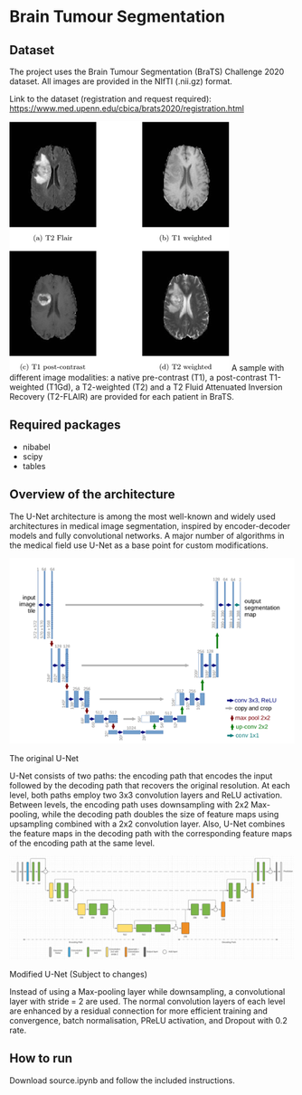 # Brain Tumour Segmentation

## Dataset
The project uses the Brain Tumour Segmentation (BraTS) Challenge 2020 dataset. All images are provided in the NIfTI (.nii.gz) format.

Link to the dataset (registration and request required):
https://www.med.upenn.edu/cbica/brats2020/registration.html 

![Original U-Net architecture](https://github.com/k123cp/Brain-Tumour-Segmentation/blob/main/img/sample.png)
A sample with different image modalities: a native pre-contrast (T1), a post-contrast T1-weighted (T1Gd), a T2-weighted (T2) and a T2 Fluid Attenuated Inversion Recovery (T2-FLAIR) are provided for each patient in BraTS.

## Required packages
<ul>
<li>nibabel </li>
<li>scipy</li>
<li>tables</li>
</ul>

## Overview of the architecture

The U-Net architecture is among the most well-known and widely used architectures in medical image segmentation, inspired by encoder-decoder models and fully convolutional networks. A major number of algorithms in the medical field use U-Net as a base point for custom modifications.
 
![Original U-Net architecture](https://github.com/k123cp/Brain-Tumour-Segmentation/blob/main/img/u-net.png)


The original U-Net


U-Net consists of two paths: the encoding path that encodes the input followed by the decoding path that recovers the original resolution. At each level, both paths employ two 3x3 convolution layers and ReLU activation. Between levels, the encoding path uses downsampling with 2x2 Max-pooling, while the decoding path doubles the size of feature maps using upsampling combined with a 2x2 convolution layer. Also, U-Net combines the feature maps in the decoding path with the corresponding feature maps of the encoding path at the same level.

![Modified U-Net architecture](https://github.com/k123cp/Brain-Tumour-Segmentation/blob/main/img/u-net-modified.png)


Modified U-Net (Subject to changes)


Instead of using a Max-pooling layer while downsampling, a convolutional layer with stride = 2 are used. The normal convolution layers of each level are enhanced by a residual connection for more efficient training and convergence, batch normalisation, PReLU activation, and Dropout with 0.2 rate. 

## How to run
Download source.ipynb and follow the included instructions.
